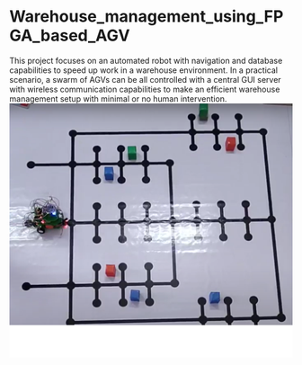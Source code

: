 # Warehouse_management_using_FPGA_based_AGV
This project focuses on an automated robot with navigation and database capabilities to speed up work in a warehouse environment. 
In a practical scenario, a swarm of AGVs can be all controlled with a central GUI server with wireless communication capabilities to make an efficient warehouse management setup with minimal or no human intervention.
![setup](Setup.png)
